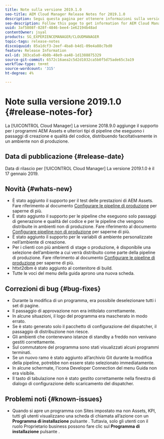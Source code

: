 ```yaml
---
title: Note sulla versione 2019.1.0
seo-title: AEM Cloud Manager Release Notes for 2019.1.0
description: Segui questa pagina per ottenere informazioni sulla versione 2019.1.0 di Cloud Manager.
seo-description: Follow this page to get information for AEM Cloud Manager Release 2019.1.0.
uuid: 3af5808f-828f-4846-bee4-1e62194b48ad
contentOwner: jsyal
products: SG_EXPERIENCEMANAGER/CLOUDMANAGER
topic-tags: release-notes
discoiquuid: 85a1dcf3-2eef-4ba8-b4d1-09e4a88c7bd0
feature: Release Information
exl-id: 383ca5a0-4b0b-48e9-aa48-1d1388875329
source-git-commit: 6572c16aea2c5d2d1032ca5b0f5d75ade65c3a19
workflow-type: tm+mt
source-wordcount: '315'
ht-degree: 4%

---
```


# Note sulla versione 2019.1.0 {#release-notes-for}

La [!UICONTROL Cloud Manager] La versione 2018.9.0 aggiunge il supporto per i programmi AEM Assets e ulteriori tipi di pipeline che eseguono i passaggi di creazione e qualità del codice, distribuendo facoltativamente in un ambiente non di produzione.

## Data di pubblicazione {#release-date}

Data di rilascio per [!UICONTROL Cloud Manager] La versione 2019.1.0 è il 17 gennaio 2019.

## Novità {#whats-new}

* È stato aggiunto il supporto per il test delle prestazioni di AEM Assets. Fare riferimento al documento [Configurare le pipeline di produzione](/help/using/production-pipelines.md) per saperne di più.
* È stato aggiunto il supporto per le pipeline che eseguono solo passaggi di generazione e qualità del codice e per le pipeline che vengono distribuite in ambienti non di produzione. Fare riferimento al documento [Configurare pipeline non di produzione](/help/using/non-production-pipelines.md) per saperne di più.
* È stato aggiunto il supporto per le variabili di ambiente personalizzate nell’ambiente di creazione.
* Per i clienti con più ambienti di stage o produzione, è disponibile una selezione dell’ambiente a cui verrà distribuito come parte della pipeline di produzione. Fare riferimento al documento [Configurare le pipeline di produzione](/help/using/production-pipelines.md) per saperne di più.
* httxt2dbm è stato aggiunto al contenitore di build.
* Tutte le voci del menu della guida aprono una nuova scheda.

## Correzioni di bug {#bug-fixes}

* Durante la modifica di un programma, era possibile deselezionare tutti i set di pagine.
* Il passaggio di approvazione non era intitolato correttamente.
* In alcune situazioni, il logo del programma era mascherato in modo errato.
* Se è stato generato solo il pacchetto di configurazione del dispatcher, il passaggio di distribuzione non riesce.
* Gli ambienti che contenevano istanze di standby a freddo non venivano gestiti correttamente.
* Sul commutatore del programma sono stati visualizzati alcuni programmi terminati.
* Se un nuovo ramo è stato aggiunto all’archivio Git durante la modifica della pipeline, potrebbe non essere stato selezionato immediatamente.
* In alcune schermate, l&#39;icona Developer Connection del menu Guida non era visibile.
* Il tasto di tabulazione non è stato gestito correttamente nella finestra di dialogo di configurazione dello scaricamento del dispatcher.

## Problemi noti {#known-issues}

* Quando si apre un programma con Sites impostato ma non Assets, KPI, tutti gli utenti visualizzano una scheda di chiamata all’azione con un **Programma di installazione** pulsante . Tuttavia, solo gli utenti con il ruolo Proprietario business possono fare clic sul **Programma di installazione** pulsante .
